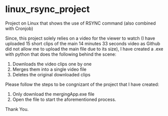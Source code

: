 # linux_rsync_project
Project on Linux that shows the use of RSYNC command (also combined with Cronjob)

Since, this project solely relies on a video for the viewer to watch (I have uploaded 15 short clips of the main 14 minutes 33 seconds video as Github did not allow me to upload the main file due to its size), I have created a .exe with python that does the following behind the scene:
1.  Downloads the video clips one by one
2.  Merges them into a single video file
3.  Deletes the original downloaded clips

Please follow the steps to be congnizant of the project that I have created:
1.  Only download the mergingApp.exe file
2.  Open the file to start the aforementioned process.

Thank You.
